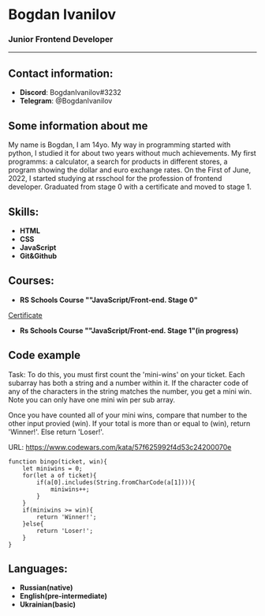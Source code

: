 # Bogdan Ivanilov

### Junior Frontend Developer

****

## Contact information:

* **Discord**: BogdanIvanilov#3232
* **Telegram**: @BogdanIvanilov

## Some information about me

My name is Bogdan, I am 14yo. My way in programming started with python, I studied it for about two years without much achievements. My first programms: a calculator, a search for products in different stores, a program showing the dollar and euro exchange rates. On the First of June, 2022, I started studying at rsschool for the profession of frontend developer. Graduated from stage 0 with a certificate and moved to stage 1.

## Skills:

* **HTML**
* **CSS**
* **JavaScript**
* **Git&Github**

## Courses:

* **RS Schools Course ""JavaScript/Front-end. Stage 0"**

[Certificate](https://app.rs.school/certificate/5vfeln8y)

* **Rs Schools Course ""JavaScript/Front-end. Stage 1"(in progress)**

## Code example

Task: To do this, you must first count the 'mini-wins' on your ticket. Each subarray has both a string and a number within it. If the character code of any of the characters in the string matches the number, you get a mini win. Note you can only have one mini win per sub array.

Once you have counted all of your mini wins, compare that number to the other input provied (win). If your total is more than or equal to (win), return 'Winner!'. Else return 'Loser!'.

URL: https://www.codewars.com/kata/57f625992f4d53c24200070e

```
function bingo(ticket, win){
	let miniwins = 0;
	for(let a of ticket){
		if(a[0].includes(String.fromCharCode(a[1]))){
			miniwins++;
		}
	}
	if(miniwins >= win){
		return 'Winner!';
	}else{
		return 'Loser!';
	}
}
```

## Languages:

* **Russian(native)**
* **English(pre-intermediate)**
* **Ukrainian(basic)**
